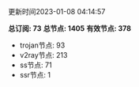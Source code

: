 更新时间2023-01-08 04:14:57

**总订阅: 73**
**总节点: 1405**
**有效节点: 378**
- trojan节点: 93
- v2ray节点: 213
- ss节点: 71
- ssr节点: 1
